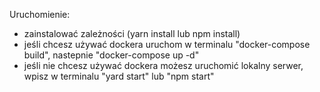 Uruchomienie:
- zainstalować zależności (yarn install lub npm install)
- jeśli chcesz używać dockera uruchom w terminalu "docker-compose build", nastepnie "docker-compose up -d"
- jeśli nie chcesz używać dockera możesz uruchomić lokalny serwer, wpisz w terminalu "yard start" lub "npm start"
